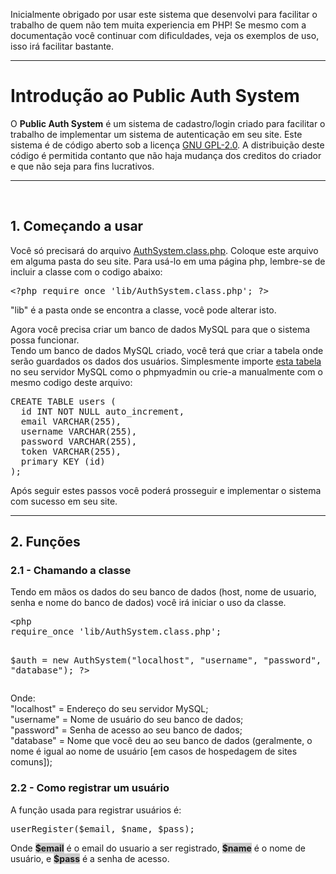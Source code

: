Inicialmente obrigado por usar este sistema que desenvolvi para facilitar o trabalho de quem não tem muita experiencia em PHP!
Se mesmo com a documentação você continuar com dificuldades, veja os exemplos de uso, isso irá facilitar bastante.

---------------------------------------------------------
<h1>Introdução ao Public Auth System</h1>
O <b>Public Auth System</b> é um sistema de cadastro/login criado para facilitar o trabalho de implementar um sistema de autenticação em seu site. Este sistema é de código aberto sob a licença <a href="http://opensource.org/licenses/GPL-2.0">GNU GPL-2.0</a>. A distribuição deste código é permitida contanto que não haja mudança dos creditos do criador e que não seja para fins lucrativos.
<hr>
<br>
<h2>1. Começando a usar</h2>
Você só precisará do arquivo <a href="https://github.com/DMZK/public-auth-system/blob/master/src/lib/AuthSystem.class.php">AuthSystem.class.php</a>.
Coloque este arquivo em alguma pasta do seu site. Para usá-lo em uma página php, lembre-se de incluir a classe com o codigo abaixo:
<pre>&lt;?php require_once 'lib/AuthSystem.class.php'; ?&gt;</pre>
"lib" é a pasta onde se encontra a classe, você pode alterar isto.
  
Agora você precisa criar um banco de dados MySQL para que o sistema possa funcionar.<br>
Tendo um banco de dados MySQL criado, você terá que criar a tabela onde serão guardados os dados dos usuários. Simplesmente importe <a href="https://github.com/DMZK/public-auth-system/blob/master/src/sql/table.sql">esta tabela</a> no seu servidor MySQL como o phpmyadmin ou crie-a manualmente com o mesmo codigo deste arquivo:
<pre>
CREATE TABLE users (
  id INT NOT NULL auto_increment,
  email VARCHAR(255),
  username VARCHAR(255),
  password VARCHAR(255),
  token VARCHAR(255),
  primary KEY (id)
);
</pre>

Após seguir estes passos você poderá prosseguir e implementar o sistema com sucesso em seu site.
<hr>

<h2>2. Funções</h2>
<h3>2.1 - Chamando a classe</h3>
Tendo em mãos os dados do seu banco de dados (host, nome de usuario, senha e nome do banco de dados) você irá iniciar o uso da classe.
<pre>
&lt;php
require_once 'lib/AuthSystem.class.php';

$auth = new AuthSystem("localhost", "username", "password", "database");
?&gt;
</pre>
Onde: <br>
"localhost" = Endereço do seu servidor MySQL;<br>
"username" = Nome de usuário do seu banco de dados;<br>
"password" = Senha de acesso ao seu banco de dados;<br>
"database" = Nome que você deu ao seu banco de dados (geralmente, o nome é igual ao nome de usuário [em casos de hospedagem de sites comuns]);<br>
<h3>2.2 - Como registrar um usuário</h3>
A função usada para registrar usuários é:
<pre>userRegister($email, $name, $pass); </pre>
Onde <b style="background:rgba(0,0,0,0.2)">$email</b> é o email do usuario a ser registrado, <b style="background:rgba(0,0,0,0.2)">$name</b> é o nome de usuário, e <b style="background:rgba(0,0,0,0.2)">$pass</b> é a senha de acesso.
